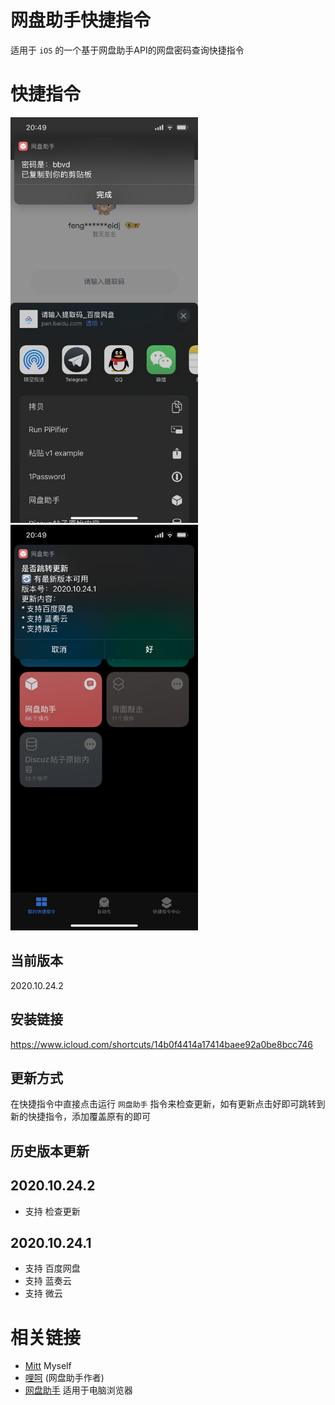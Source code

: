 # 网盘助手快捷指令

适用于 `iOS` 的一个基于网盘助手API的网盘密码查询快捷指令

# 快捷指令

<img src="screenshots/safari-action.png" width="300" height="649" /><img src="screenshots/update.png" width="300" height="649" />

## 当前版本
2020.10.24.2

## 安装链接
https://www.icloud.com/shortcuts/14b0f4414a17414baee92a0be8bcc746

## 更新方式
在快捷指令中直接点击运行 `网盘助手` 指令来检查更新，如有更新点击好即可跳转到新的快捷指令，添加覆盖原有的即可

## 历史版本更新

## 2020.10.24.2
* 支持 检查更新

## 2020.10.24.1
* 支持 百度网盘
* 支持 蓝奏云
* 支持 微云

# 相关链接
- [Mitt](https://blog.mitt.fun) Myself
- [哩呵](https://www.newday.me/) (网盘助手作者)
- [网盘助手](https://pan.newday.me/?scene=one_index_index) 适用于电脑浏览器
